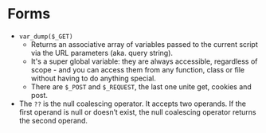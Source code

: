 # Forms
- `var_dump($_GET)`
  - Returns an associative array of variables passed to the current script via the URL parameters (aka. query string). 
  - It's a super global variable: they are always accessible, regardless of scope - and you can access them from any function, class or file without having to do anything special.
  - There are `$_POST` and `$_REQUEST`, the last one unite get, cookies and post. 
- The `??` is the null coalescing operator. It accepts two operands. If the first operand is null or doesn’t exist, the null coalescing operator returns the second operand.